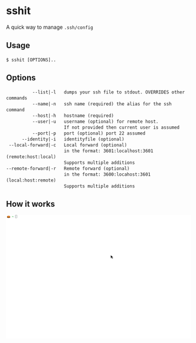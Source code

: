 # sshit

A quick way to manage `.ssh/config`

## Usage

    $ sshit [OPTIONS]..

## Options

              --list|-l   dumps your ssh file to stdout. OVERRIDES other commands
              --name|-n   ssh name (required) the alias for the ssh command
              --host|-h   hostname (required)
              --user|-u   username (optional) for remote host. 
                          If not provided then current user is assumed
              --port|-p   port (optional) port 22 assumed
          --identity|-i   identityfile (optional)
     --local-forward|-c   Local forward (optional)
                          in the format: 3601:localhost:3601 (remote:host:local)
                          Supports multiple additions
    --remote-forward|-r   Remote forward (optional)
                          in the format: 3600:locahost:3601 (local:host:remote)
                          Supports multiple additions

## How it works

![sshit demo](sshit-demo.gif "sshit demo")
